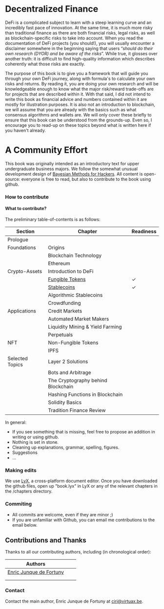 # Decentralized Finance

DeFi is a complicated subject to learn with a steep learning curve and an incredibly fast pace of innovation. At the same time, it is much more risky than traditional finance as there are both financial risks, legal risks, as well as blockchain-specific risks to take into account. When you read the documentation of DeFi projects (you should!), you will usually encounter a disclaimer somewhere in the beginning saying that users “*should do their own research (DYOR) and be aware of the risks*”. While true, it glosses over another truth: it is difficult to find high-quality information which describes coherently what those risks are exactly.

The purpose of this book is to give you a framework that will guide you through your own DeFi journey, along with formula's to calculate your own risks and returns. By reading it, you are doing your own research and will be knowledgeable enough to know what the major risk/reward trade-offs are for projects that are described within it. With that said, I did not intend to write this book as financial advice and numbers contained within it are mostly for illustration purposes. It is also not an introduction to blockchain, we will assume that you are already with the basics such as what consensus algorithms and wallets are. We will only cover these briefly to ensure that this book can be understood from the grounds-up. Even so, I encourage you to read-up on these topics beyond what is written here if you haven't already.

# A Community Effort

This book was originally intended as an introductory text for upper undergraduate business majors. We follow the somewhat unusual development design of [Bayesian Methods for Hackers](http://camdavidsonpilon.github.io/Probabilistic-Programming-and-Bayesian-Methods-for-Hackers/). All content is open-source: everyone is free to read, but also to contribute to the book using github.

### How to contribute

#### What to contribute?

The preliminary table-of-contents is as follows:

| Section         | Chapter                                                      | Readiness |
| --------------- | ------------------------------------------------------------ | --------- |
| Prologue        |                                                              |           |
| Foundations     | Origins                                                      |           |
|                 | Blockchain Technology                                        |           |
|                 | Ethereum                                                     |           |
| Crypto-Assets   | Introduction to DeFi                                         |           |
|                 | [Fungible Tokens](https://github.com/ciri/defi-book/blob/main/pdf/220-Fungible-Tokens.pdf) | ✓         |
|                 | [Stablecoins](https://github.com/ciri/defi-book/blob/main/pdf/230-Stablecoins.pdf) | ✓         |
|                 | Algorithmic Stablecoins                                      |           |
|                 | Crowdfunding                                                 |           |
| Applications    | Credit Markets                                               |           |
|                 | Automated Market Makers                                      |           |
|                 | Liquidity Mining & Yield Farming                             |           |
|                 | Perpetuals                                                   |           |
| NFT             | Non-Fungible Tokens                                          |           |
|                 | IPFS                                                         |           |
| Selected Topics | Layer 2 Solutions                                            |           |
|                 | Bots and Arbitrage                                           |           |
|                 | The Cryptography behind Blockchain                           |           |
|                 | Hashing Functions  in Blockchain                             |           |
|                 | Solidity Basics                                              |           |
|                 | Tradition Finance Review                                     |           |

In general: 

- If you see something that is missing, feel free to propose an addition in writing or using github.
- Nothing is set in stone.
- Cleaning up explanations, grammar, spelling, figures.
- Suggestions
- ...

### Making edits

We use [LyX](https://www.lyx.org/), a cross-platform document editor. Once you have downloaded the github files, open up "book.lyx" in LyX or any of the relevant chapters in the /chapters directory.

### Commiting

* All commits are welcome, even if they are minor ;)
* If you are unfamiliar with Github, you can email me contributions to the email below.

## Contributions and Thanks

Thanks to all our contributing authors, including (in chronological order):

| Authors                                   |      |      |
| ----------------------------------------- | ---- | ---- |
| [Enric Junque de Fortuny](http://ciri.be) |      |      |
|                                           |      |      |
|                                           |      |      |

### Contact

Contact the main author, Enric Junque de Fortuny at [ciri@virtuax.be](ciri@virtuax.be).